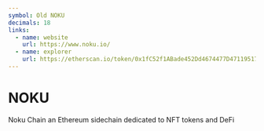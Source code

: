 ```yaml
---
symbol: Old NOKU
decimals: 18
links:
  - name: website
    url: https://www.noku.io/
  - name: explorer
    url: https://etherscan.io/token/0x1fC52f1ABade452Dd4674477D4711951700b3d27
---
```


# NOKU

Noku Chain an Ethereum sidechain dedicated to NFT tokens and DeFi
